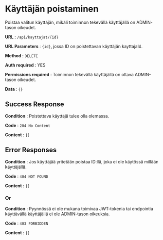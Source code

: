 # Käyttäjän poistaminen

Poistaa valitun käyttäjän, mikäli toiminnon tekevällä käyttäjällä on ADMIN-tason oikeudet.

**URL** : `/api/kayttajat/{id}`

**URL Parameters** : `{id}`, jossa ID on poistettavan käyttäjän kayttajaId.

**Method** : `DELETE`

**Auth required** : YES

**Permissions required** : Toiminnon tekevällä käyttäjällä on oltava ADMIN-tason oikeudet. 

**Data** : `{}`

## Success Response

**Condition** : Poistettava käyttäjä tulee olla olemassa.

**Code** : `204 No Content`

**Content** : `{}`

## Error Responses

**Condition** : Jos käyttäjää yritetään poistaa ID:llä, joka ei ole käytössä millään käyttäjällä.

**Code** : `404 NOT FOUND`

**Content** : `{}`

### Or

**Condition** : Pyynnössä ei ole mukana toimivaa JWT-tokenia tai endpointia käyttävällä käyttäjällä ei ole ADMIN-tason oikeuksia.

**Code** : `403 FORBIDDEN`

**Content** : `{}`